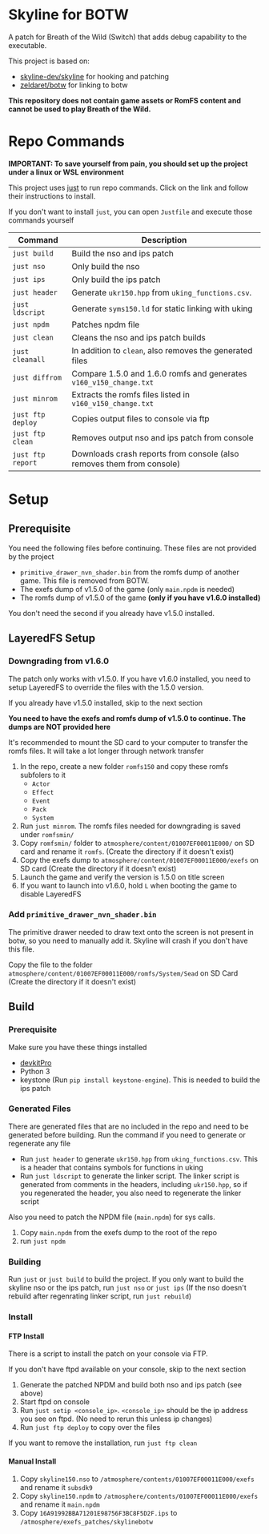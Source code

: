 # Skyline for BOTW
A patch for Breath of the Wild (Switch) that adds debug capability to the executable. 

This project is based on:
 - [skyline-dev/skyline](https://github.com/skyline-dev/skyline) for hooking and patching
 - [zeldaret/botw](https://github.com/zeldaret/botw) for linking to botw

**This repository does not contain game assets or RomFS content and cannot be used to play Breath of the Wild.**

# Repo Commands

**IMPORTANT: To save yourself from pain, you should set up the project under a linux or WSL environment**

This project uses [just](https://github.com/casey/just) to run repo commands. Click on the link and follow their instructions to install.

If you don't want to install `just`, you can open `Justfile` and execute those commands yourself

|Command|Description|
|-|-|
|`just build`|Build the nso and ips patch|
|`just nso`|Only build the nso|
|`just ips`|Only build the ips patch|
|`just header`|Generate `ukr150.hpp` from `uking_functions.csv`. |
|`just ldscript`|Generate `syms150.ld` for static linking with uking|
|`just npdm`|Patches npdm file|
|`just clean`|Cleans the nso and ips patch builds|
|`just cleanall`|In addition to `clean`, also removes the generated files|
|`just diffrom`|Compare 1.5.0 and 1.6.0 romfs and generates `v160_v150_change.txt`|
|`just minrom`|Extracts the romfs files listed in `v160_v150_change.txt`|
|`just ftp deploy`|Copies output files to console via ftp|
|`just ftp clean`|Removes output nso and ips patch from console|
|`just ftp report`|Downloads crash reports from console (also removes them from console)|

# Setup
## Prerequisite

You need the following files before continuing. These files are not provided by the project
- `primitive_drawer_nvn_shader.bin` from the romfs dump of another game. This file is removed from BOTW.
- The exefs dump of v1.5.0 of the game (only `main.npdm` is needed)
- The romfs dump of v1.5.0 of the game **(only if you have v1.6.0 installed)**

You don't need the second if you already have v1.5.0 installed.
## LayeredFS Setup

### Downgrading from v1.6.0
The patch only works with v1.5.0. If you have v1.6.0 installed, you need to setup LayeredFS to override the files with the 1.5.0 version.

If you already have v1.5.0 installed, skip to the next section

**You need to have the exefs and romfs dump of v1.5.0 to continue. The dumps are NOT provided here**

It's recommended to mount the SD card to your computer to transfer the romfs files. It will take a lot longer through network transfer
1. In the repo, create a new folder `romfs150` and copy these romfs subfolers to it
   - `Actor`
   - `Effect`
   - `Event`
   - `Pack`
   - `System`
2. Run `just minrom`. The romfs files needed for downgrading is saved under `romfsmin/`
3. Copy `romfsmin/` folder to `atmosphere/content/01007EF00011E000/` on SD card and rename it `romfs`. (Create the directory if it doesn't exist)
4. Copy the exefs dump to `atmosphere/content/01007EF00011E000/exefs` on SD card (Create the directory if it doesn't exist)
5. Launch the game and verify the version is 1.5.0 on title screen
6. If you want to launch into v1.6.0, hold `L` when booting the game to disable LayeredFS

### Add `primitive_drawer_nvn_shader.bin`
The primitive drawer needed to draw text onto the screen is not present in botw, so you need to manually add it. Skyline will crash if you don't have this file.

Copy the file to the folder `atmosphere/content/01007EF00011E000/romfs/System/Sead` on SD Card (Create the directory if it doesn't exist)

## Build
### Prerequisite
Make sure you have these things installed
 - [devkitPro](https://devkitpro.org/wiki/Getting_Started)
 - Python 3
 - keystone (Run `pip install keystone-engine`). This is needed to build the ips patch

### Generated Files
There are generated files that are no included in the repo and need to be generated before building. Run the command if you need to generate or regenerate any file
- Run `just header` to generate `ukr150.hpp` from `uking_functions.csv`. This is a header that contains symbols for functions in uking
- Run `just ldscript` to generate the linker script. The linker script is generated from comments in the headers, including `ukr150.hpp`, so if you regenerated the header, you also need to regenerate the linker script

Also you need to patch the NPDM file (`main.npdm`) for sys calls.
1. Copy `main.npdm` from the exefs dump to the root of the repo
2. run `just npdm`

### Building
Run `just` or `just build` to build the project. If you only want to build the skyline nso or the ips patch, run `just nso` or `just ips`
(If the nso doesn't rebuild after regenrating linker script, run `just rebuild`)

### Install
#### FTP Install
There is a script to install the patch on your console via FTP.

If you don't have ftpd available on your console, skip to the next section
1. Generate the patched NPDM and build both nso and ips patch (see above)
2. Start ftpd on console
3. Run `just setip <console_ip>`. `<console_ip>` should be the ip address you see on ftpd. (No need to rerun this unless ip changes)
4. Run `just ftp deploy` to copy over the files 

If you want to remove the installation, run `just ftp clean`

#### Manual Install

1. Copy `skyline150.nso` to `/atmosphere/contents/01007EF00011E000/exefs` and rename it `subsdk9`
2. Copy `skyline150.npdm` to `/atmosphere/contents/01007EF00011E000/exefs` and rename it `main.npdm`
3. Copy `16A91992BBA71201E98756F3BC8F5D2F.ips` to `/atmosphere/exefs_patches/skylinebotw`


